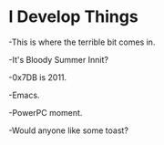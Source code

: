 
<img src="https://komarev.com/ghpvc/?username=0x7DB&style=flat-square&color=blue" alt=""/>

<h1>
I Develop Things
</h1>


-This is where the terrible bit comes in.

-It's Bloody Summer Innit?

-0x7DB is 2011.

-Emacs.

-PowerPC moment.

-Would anyone like some toast?
